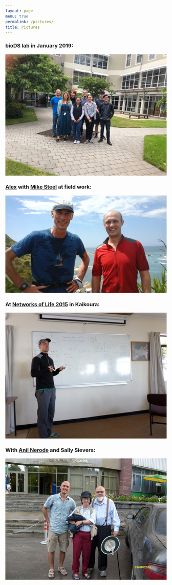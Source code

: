 ```yaml
---
layout: page
menu: true
permalink: /pictures/
title: Pictures
---
```


### [bioDS lab](/) in January 2019:
![January 2019](/assets/bioDS_lab_2019_summer.jpeg)

### [Alex](/alex/) with [Mike Steel](http://www.math.canterbury.ac.nz/~m.steel/) at field work:
![With Mike](/assets/with_Mike_20150209.jpg)

### At [Networks of Life 2015](http://www.math.canterbury.ac.nz/bio/events/kaikoura2015/) in Kaikoura:
![Kaikoura](/assets/Kaikoura_201504.jpg)

### With [Anil Nerode](http://www.math.cornell.edu/~anil/) and Sally Sievers:
![Anil](/assets/anil.jpg)
